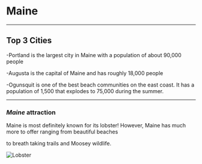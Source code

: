 # Maine
---
## Top 3 Cities
-Portland is the largest city in Maine with a population of about 90,000 people 

-Augusta is the capital of Maine and has roughly 18,000 people

-Ogunsquit is one of the best beach communities on the east coast. It has a population of 1,500 that explodes to 75,000 during the summer.

---
### *Maine* attraction
Maine is most definitely known for its lobster! However, Maine has much more to offer ranging from beautiful beaches

to breath taking trails and Moosey wildlife.

![Lobster](https://www.gannett-cdn.com/presto/2019/07/09/PDTF/ee5c3d9b-7427-455c-a637-c4381e55f0d1-Hazel_Lobster_Pound.jpg?crop=5185,2917,x0,y27&width=3200&height=1680&fit=bounds)